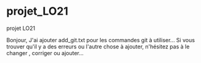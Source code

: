 # projet_LO21
projet LO21

Bonjour,
J'ai ajouter add_git.txt pour les commandes git à utiliser...
Si vous trouver qu'il y a des erreurs ou l'autre chose à ajouter, n'hésitez pas à le changer , corriger ou ajouter...
